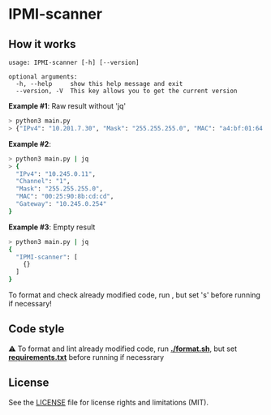 # IPMI-scanner

## How it works

```
usage: IPMI-scanner [-h] [--version]

optional arguments:
  -h, --help     show this help message and exit
  --version, -V  This key allows you to get the current version
```

**Example #1**: Raw result without 'jq'

```bash
> python3 main.py
> {"IPv4": "10.201.7.30", "Mask": "255.255.255.0", "MAC": "a4:bf:01:64:e8:aa", "Gateway": "10.201.7.254", "Channel": "3"}
```

**Example #2**: 

```bash
> python3 main.py | jq
> {
  "IPv4": "10.245.0.11",
  "Channel": "1",
  "Mask": "255.255.255.0",
  "MAC": "00:25:90:8b:cd:cd",
  "Gateway": "10.245.0.254"
}
```

**Example #3**: Empty result

```bash
> python3 main.py | jq
{
  "IPMI-scanner": [
    {}
  ]
}
```
To format and check already modified code, run , but set 's' before running if necessary!
## Code style
⚠️ To format and lint already modified code, run **[./format.sh](format.sh)**, but set **[requirements.txt](requirements.txt)** before running if necessrary

## License

See the [LICENSE](LICENSE) file for license rights and limitations (MIT).

